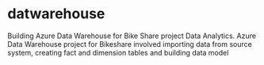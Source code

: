 # datwarehouse

Building Azure Data Warehouse for Bike Share project Data Analytics.
Azure Data Warehouse project for Bikeshare involved importing data from source system, creating fact and dimension tables and building data model
